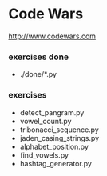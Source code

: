 # Code Wars
http://www.codewars.com

### exercises done
- ./done/*.py

### exercises
- detect_pangram.py
- vowel_count.py
- tribonacci_sequence.py
- jaden_casing_strings.py
- alphabet_position.py
- find_vowels.py
- hashtag_generator.py
